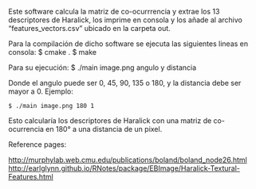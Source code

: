 Este software calcula la matriz de co-ocurrrencia y extrae los 13 descriptores de Haralick, los imprime en consola y los añade al archivo “features_vectors.csv” ubicado en la carpeta out.

Para la compilación de dicho software se ejecuta las siguientes lineas en consola:
	$ cmake .
	$ make

Para su ejecución:
 	$ ./main image.png angulo y distancia

Donde el angulo puede ser 0, 45, 90, 135 o 180, y la distancia debe ser mayor a 0.
Ejemplo:
 
	$ ./main image.png 180 1
Esto calcularía los descriptores de Haralick con una matriz de co-ocurrencia en 180° a una distancia de un pixel.

	

Reference pages:

http://murphylab.web.cmu.edu/publications/boland/boland_node26.html
http://earlglynn.github.io/RNotes/package/EBImage/Haralick-Textural-Features.html
 
